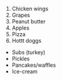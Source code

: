 1. Chicken wings
2. Grapes
3. Peanut butter
4. Apples
5. Pizza
6. Hottt doggs

- Subs (turkey)
- Pickles
- Pancakes/waffles
- Ice-cream

